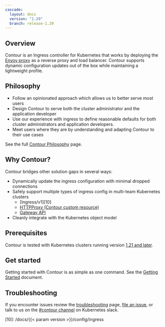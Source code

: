 ```yaml
---
cascade:
  layout: docs
  version: "1.29"
  branch: release-1.29
---
```


## Overview
Contour is an Ingress controller for Kubernetes that works by deploying the [Envoy proxy][1] as a reverse proxy and load balancer.
Contour supports dynamic configuration updates out of the box while maintaining a lightweight profile.

## Philosophy
- Follow an opinionated approach which allows us to better serve most users
- Design Contour to serve both the cluster administrator and the application developer
- Use our experience with ingress to define reasonable defaults for both cluster administrators and application developers.
- Meet users where they are by understanding and adapting Contour to their use cases

See the full [Contour Philosophy][8] page.

## Why Contour?
Contour bridges other solution gaps in several ways:
- Dynamically update the ingress configuration with minimal dropped connections
- Safely support multiple types of ingress config in multi-team Kubernetes clusters
  - [Ingress/v1][10]
  - [HTTPProxy (Contour custom resource)][2]
  - [Gateway API][9]
- Cleanly integrate with the Kubernetes object model

## Prerequisites
Contour is tested with Kubernetes clusters running version [1.21 and later][4].

## Get started
Getting started with Contour is as simple as one command.
See the [Getting Started][3] document.

## Troubleshooting
If you encounter issues review the [troubleshooting][5] page, [file an issue][6], or talk to us on the [#contour channel][7] on Kubernetes slack.

[1]: https://www.envoyproxy.io/
[2]: config/fundamentals.md
[3]: /getting-started
[4]: /resources/compatibility-matrix.md
[5]: /docs/main/troubleshooting
[6]: https://github.com/projectcontour/contour/issues
[7]: https://kubernetes.slack.com/messages/contour
[8]: /resources/philosophy
[9]: guides/gateway-api
[10]: /docs/{{< param version >}}/config/ingress
